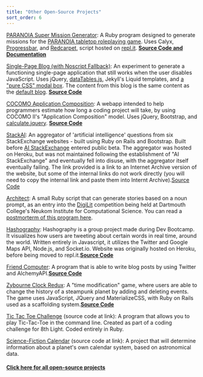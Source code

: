 ```yaml
---
title: "Other Open-Source Projects"
sort_order: 6
---
```

<p><a href="https://repl.it/@tra38/PARANOIASuperMissionGenerator">PARANOIA Super Mission Generator</a>: A Ruby program designed to generate missions for the <a href="https://en.wikipedia.org/wiki/Paranoia_(role-playing_game)">PARANOIA tabletop roleplaying game</a>. Uses Calyx, <a href="https://github.com/jfelchner/ruby-progressbar">Progressbar</a>, and <a href="https://github.com/vmg/redcarpet">Redcarpet</a>, script hosted on <a href="https://repl.it">repl.it</a>. <strong><a href="https://github.com/tra38/Paranoia_Super_Mission_Generator/">Source Code and Documentation</a></strong></p>
<p><a href="/blog/single_page.html">Single-Page Blog (with Noscript Fallback)</a>: An experiment to generate a functioning single-page application that still works when the user disables JavaScript. Uses jQuery, <a href="https://datatables.net/">dataTables.js</a>, Jekyll's Liquid templates, and <a href="https://codepen.io/Idered/pen/vytkH">a "pure CSS" modal box</a>. The content from this blog is the same content as the <a href="http://tra38.github.io/blog/">default blog</a>. <strong><a href="https://github.com/tra38/tra38.github.io/blob/master/blog/single_page.html">Source Code</a></strong>
<p><a href="https://tra38.github.io/cocomo_application_composition/">COCOMO Application Composition</a>: A webapp intended to help programmers estimate how long a coding project will take, by using COCOMO II's "Application Composition" model. Uses jQuery, Bootstrap, and <a href="https://github.com/pablobm/calculate.jquery">calculate.jquery</a>. <strong><a href="https://github.com/tra38/cocomo_application_composition">Source Code</a></strong></p>
<p><a href="https://web.archive.org/web/20190720090353/http://stackai.herokuapp.com/">StackAI</a>: An aggregator of 'artificial intelligence' questions from six StackExchange websites - built using Ruby on Rails and Bootstrap. Built before <a href="http://ai.stackexchange.com">AI StackExchange</a> entered public beta. The aggregator was hosted on Heroku, but was not maintained following the establishment of "AI StackExchange" and eventually fell into disuse, with the aggregator itself eventually failing. The link provided is a link to an Internet Archive version of the website, but some of the internal links do not work directly (you will need to copy the internal link and paste them into Internt Archive).</strong><a href="https://github.com/tra38/StackAI">Source Code</a></strong></p>
<p><a href="https://github.com/tra38/Architect">Architect</a>: A small Ruby script that can generate stories based on a noun prompt, as an entry into the <a href="http://bregman.dartmouth.edu/turingtests/digilit">DigiLit</a> competition being held at Dartmouth College's Neukom Institute for Computational Science. You can read a <a href="http://tra38.github.io/blog/t15-architect.html">postmorterm of this program here</a>.
<p><a href="https://hashography--tra38.repl.co/">Hashography</a>: Hashography is a group project made during Dev Bootcamp. It visualizes how users are tweeting about certain words in real time, around the world. Written entirely in Javascript, it utilizes the Twitter and Google Maps API, Node.js, and Socket.io. Website was originally hosted on Heroku, before being moved to repl.it.<strong><a href="https://github.com/egarreau/hashography">Source Code</a></strong></p>
<p><a href="https://web.archive.org/web/20190818235748/http://friendcomputer.herokuapp.com/">Friend Computer</a>: A program that is able to write blog posts by using Twitter and AlchemyAPI.<strong><a href="https://github.com/tra38/FriendComputer">Source Code</a></strong></p>
<p><a href="https://web.archive.org/web/20210616231733/http://zybourne-clock-redux.herokuapp.com/">Zybourne Clock Redux</a>: A "time modification" game, where users are able to change the history of a steampunk planet by adding and deleting events. The game uses JavaScript, JQuery and MaterializeCSS, with Ruby on Rails used as a scaffolding system.<strong><a href="https://github.com/tra38/Zybourne-Clock-Redux">Source Code</a></strong></p>
<p><a href="https://github.com/tra38/Tic-Tac-Toe-Challenge">Tic Tac Toe Challenge</a> (source code at link): A program that allows you to play Tic-Tac-Toe in the command line. Created as part of a coding challenge for 8th Light. Coded entirely in Ruby.</p>
<p><a href="https://github.com/tra38/Science-Fiction-Calendar">Science-Fiction Calendar</a> (source code at link): A project that will determine information about a planet's own calendar system, based on astronomical data.</p>
<h4><a href="https://github.com/tra38?tab=repositories">Click here for all open-source projects</a>
